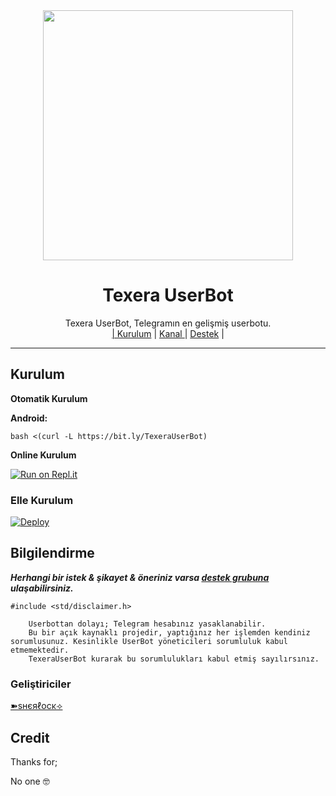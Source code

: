 <div align="center">
  <img src="https://telegra.ph/file/7447d3f91a035ecadfa80.jpg" width="400" height="400">
  <h1>Texera UserBot</h1>
</div>
<p align="center">
    Texera UserBot, Telegramın en gelişmiş userbotu. 
    <br>
        <a href="https://github.com/sherlock-exe/TexeraUserBot/blob/master/README.md#kurulum">| Kurulum</a> |
        <a href="https://t.me/TexeraUserBot">Kanal </a> |
        <a href="https://t.me/TexeraSupport">Destek</a> |
    <br>
</p>

----
## Kurulum
**Otomatik Kurulum**


**Android:** 

`bash <(curl -L https://bit.ly/TexeraUserBot)`

**Online Kurulum**

[![Run on Repl.it](https://replit.com/badge/github/ThorDev/OnlineAuto)](https://replit.com/@sherlock-exe/TexeraOnline#main.sh)

### Elle Kurulum 

[![Deploy](https://www.herokucdn.com/deploy/button.svg)](https://heroku.com/deploy?template=https://github.com/sherlock-exe/TexeraUserBot)

## Bilgilendirme
***Herhangi bir istek & şikayet & öneriniz varsa [destek grubuna](https://t.me/TexeraSupport) ulaşabilirsiniz.***

```
#include <std/disclaimer.h>

    Userbottan dolayı; Telegram hesabınız yasaklanabilir.
    Bu bir açık kaynaklı projedir, yaptığınız her işlemden kendiniz sorumlusunuz. Kesinlikle UserBot yöneticileri sorumluluk kabul etmemektedir.
    TexeraUserBot kurarak bu sorumlulukları kabul etmiş sayılırsınız.

```

### Geliştiriciler
  [➽ѕнєяℓοϲκ⟢](https://t.me/sherlock_exe)

## Credit
Thanks for;

No one 🤓

